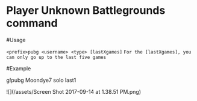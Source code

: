 # Player Unknown Battlegrounds command

#Usage

`<prefix>pubg <username> <type> [lastXgames]`
`For the [lastXgames], you can only go up to the last five games`

#Example

g!pubg Moondye7 solo last1


![](/assets/Screen Shot 2017-09-14 at 1.38.51 PM.png)